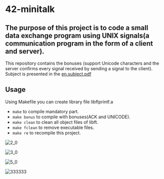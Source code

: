 # 42-minitalk
## The purpose of this project is to code a small data exchange program using UNIX signals(a communication program in the form of a client and server).

This repository contains the bonuses (support Unicode characters and the server confirms every signal received by sending a signal to the client). Subject is presented in the [en.subject.pdf](https://github.com/lavrenovamaria/42-minitalk/files/7067315/en.subject.pdf)



## Usage
Using Makefile you can create library file libftprintf.a
* `make` to compile mandatory part.
* `make bonus` to compile with bonuses(ACK and UNICODE).
* `make clean` to clean all object files of libft.
* `make fclean` to remove executable files.
* `make re` to recompile this project.

![2_0](https://user-images.githubusercontent.com/84707645/132090087-bbdaf2db-9652-4add-90ad-ffaa82f6aca9.jpg)

![3_0](https://user-images.githubusercontent.com/84707645/132090165-d230ac69-6edd-4909-b6d9-2818e6a9e91d.jpg)

![5_0](https://user-images.githubusercontent.com/84707645/132090299-daf3b0da-38ac-47cf-9d9a-625c2c3f9bd0.jpg)

![333333](https://user-images.githubusercontent.com/84707645/131870642-96f393b4-435c-44a8-aa4d-d9d42c4fa85f.jpg)
